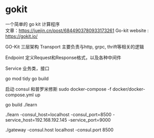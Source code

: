# gokit
一个简单的 go kit 计算程序  
文章：https://juejin.cn/post/6844903780933173261
Go-kit 
website : https://gokit.io/

GO-Kit 三层架构
Transport
主要负责与http, grpc, thrift等相关的逻辑

Endpoint
定义Request和Response格式，以及各种中间件

Service
业务类，接口

go mod tidy
go build 

启动 consul 和普罗米修斯
sudo docker-compose -f docker/docker-compose.yml up

go build ./learn

./learn -consul_host=localhost -consul_port=8500 -service_host=192.168.192.145 -service_port=9000

./gateway -consul.host localhost -consul.port 8500
